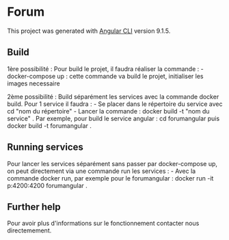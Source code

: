 # Forum

This project was generated with [Angular CLI](https://github.com/angular/angular-cli) version 9.1.5.

## Build

1ère possibilité : 
Pour build le projet, il faudra réaliser la commande : 
    - docker-compose up : cette commande va build le projet, initialiser les images necessaire

2ème possibilité :
Build séparément les services avec la commande docker build.
Pour 1 service il faudra : 
    - Se placer dans le répertoire du service avec cd "nom du répertoire"
    - Lancer la commande : docker build -t "nom du service" .
Par exemple, pour build le service angular : cd forumangular puis docker build -t forumangular .

## Running services

Pour lancer les services séparément sans passer par docker-compose up, on peut directement via une commande run les services :
    - Avec la commande docker run, par exemple pour le forumangular : docker run -it p:4200:4200 forumangular .


## Further help

Pour avoir plus d'informations sur le fonctionnement contacter nous directemement. 
